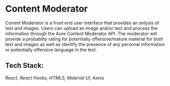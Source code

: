 # Content Moderator
Conent Moderator is a front end user interface that provides an anlysis of text and images.  Users can upload an image and/or text and process the information through the Aure Content Moderator API.  The moderator will provide a probablity rating for potentially offensive/mature material for both text and images as well as identify the presence of any personal information or potentially offensive language in the text.  

## Tech Stack: 
*React, React Hooks, HTML5, Material UI, Axios*
